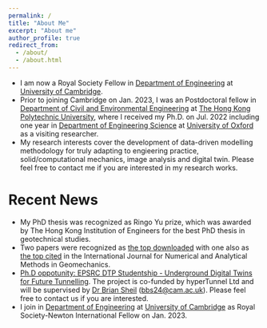 ```yaml
---
permalink: /
title: "About Me"
excerpt: "About me"
author_profile: true
redirect_from: 
  - /about/
  - /about.html
---
```


- I am now a Royal Society Fellow in [Department of Engineering](http://www.eng.cam.ac.uk/) at [University of Cambridge](https://www.cam.ac.uk/).
- Prior to joining Cambridge on Jan. 2023, I was an Postdoctoral fellow in [Department of Civil and Environmental Engineering](https://www.polyu.edu.hk/cee/) at [The Hong Kong Polytechnic University](https://www.polyu.edu.hk/), where I received my Ph.D. on Jul. 2022 including one year in [Department of Engineering Science](https://eng.ox.ac.uk/) at [University of Oxford](https://www.ox.ac.uk/) as a visiting researcher.
- My research interests cover the development of data-driven modelling methodology for truly adapting to engieering practice, solid/computational mechanics, image analysis and digital twin. Please feel free to contact me if you are interested in my research works.

Recent News
======
- My PhD thesis was recognized as Ringo Yu prize, which was awarded by The Hong Kong Institution of Engineers for the best PhD thesis in geotechnical studies. 
- Two papers were recognized as [the top downloaded](https://onlinelibrary.wiley.com/doi/abs/10.1002/nag.3296) with one also as [the top cited](https://onlinelibrary.wiley.com/doi/abs/10.1002/nag.3215) in the International Journal for Numerical and Analytical Methods in Geomechanics.
- [Ph.D oppotunity: EPSRC DTP Studentship - Underground Digital Twins for Future Tunnelling](https://www.jobs.ac.uk/job/CVY812/epsrc-dtp-studentship-underground-digital-twins-for-future-tunnelling). The project is co-funded by hyperTunnel Ltd and will be supervised by [Dr Brian Sheil](https://www.construction.cam.ac.uk/staff/dr-brian-sheil) (bbs24@cam.ac.uk). Please feel free to contact us if you are interested.
- I join in [Department of Engineering](http://www.eng.cam.ac.uk/) at [University of Cambridge](https://www.cam.ac.uk/) as Royal Society-Newton International Fellow on Jan. 2023.
